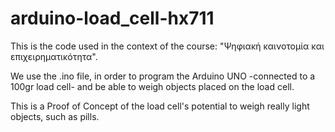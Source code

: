 # arduino-load_cell-hx711
This is the code used in the context of the course: "Ψηφιακή καινοτομία και επιχειρηματικότητα". 

We use the .ino file, in order to program the Arduino UNO -connected to a 100gr load cell- and be able to weigh objects placed on the load cell.  

This is a Proof of Concept of the load cell's potential to weigh really light objects, such as pills. 
